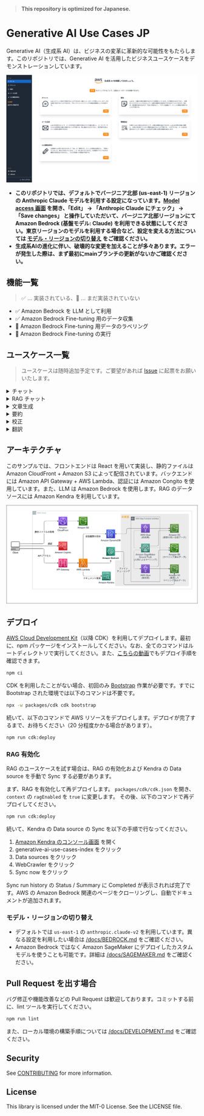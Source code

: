 > **This repository is optimized for Japanese.**

# Generative AI Use Cases JP

Generative AI（生成系 AI）は、ビジネスの変革に革新的な可能性をもたらします。このリポジトリでは、Generative AI を活用したビジネスユースケースをデモンストレーションしています。

![sc_lp.png](/imgs/sc_lp.png)

- **このリポジトリでは、デフォルトでバージニア北部 (us-east-1) リージョンの Anthropic Claude モデルを利用する設定になっています。[Model access 画面](https://us-east-1.console.aws.amazon.com/bedrock/home?region=us-east-1#/modelaccess) を開き、「Edit」 → 「Anthropic Claude にチェック」 → 「Save changes」 と操作していただいて、バージニア北部リージョンにて Amazon Bedrock (基盤モデル: Claude) を利用できる状態にしてください。東京リージョンのモデルを利用する場合など、設定を変える方法については [モデル・リージョンの切り替え](#モデルリージョンの切り替え) をご確認ください。**
- **生成系AIの進化に伴い、破壊的な変更を加えることが多々あります。エラーが発生した際は、まず最初にmainブランチの更新がないかご確認ください。**

## 機能一覧

> :white_check_mark: ... 実装されている、:construction: ... まだ実装されていない

- :white_check_mark: Amazon Bedrock を LLM として利用
- :white_check_mark: Amazon Bedrock Fine-tuning 用のデータ収集
- :construction: Amazon Bedrock Fine-tuning 用データのラベリング
- :construction: Amazon Bedrock Fine-tuning の実行

## ユースケース一覧

> ユースケースは随時追加予定です。ご要望があれば [Issue](https://github.com/aws-samples/generative-ai-use-cases-jp/issues) に起票をお願いいたします。

<details>
  <summary>チャット</summary>

  LLM とチャット形式で対話することができます。LLM と直接対話するプラットフォームが存在するおかげで、細かいユースケースや新しいユースケースに迅速に対応することができます。また、プロンプトエンジニアリングの検証用環境としても有効です。

  <img src="/imgs/usecase_chat.gif"/>
</details>

<details>
   <summary>RAG チャット</summary>

  RAG は LLM が苦手な最新の情報やドメイン知識を外部から伝えることで、本来なら回答できない内容にも答えられるようにする手法です。それと同時に、根拠に基づいた回答のみを許すため、LLM にありがちな「それっぽい間違った情報」を回答させないという効果もあります。例えば、社内ドキュメントを LLM に渡せば、社内の問い合わせ対応が自動化できます。このリポジトリでは Amazon Kendra から情報を取得しています。

  <img src="/imgs/usecase_rag.gif"/>
</details>

<details>
   <summary>文章生成</summary>

   あらゆるコンテキストで文章を生成することは LLM が最も得意とするタスクの 1 つです。記事・レポート・メールなど、あらゆるコンテキストに対応します。

  <img src="/imgs/usecase_generate_text.gif"/>
</details>

<details>
  <summary>要約</summary>

  LLM は、大量の文章を要約するタスクを得意としています。ただ要約するだけでなく、文章をコンテキストとして与えた上で、必要な情報を対話形式で引き出すこともできます。例えば、契約書を読み込ませて「XXX の条件は？」「YYY の金額は？」といった情報を取得することが可能です。

  <img src="/imgs/usecase_summarize.gif"/>
</details>

<details>
  <summary>校正</summary>

  LLM は、文章の誤字脱字だけでなく文章を理解し改善点を指摘することが可能です。自分が書いたレポートを人に見せる前に LLM に自分では気づかなかった点を客観的に指摘してもらいクオリティを上げる効果が期待できます。

  <img src="/imgs/usecase_editorial.gif"/>
</details>

<details>
  <summary>翻訳</summary>

  多言語で学習した LLM は、翻訳を行うことも可能です。また、ただ翻訳するだけではなく、カジュアルさ・対象層など様々な指定されたコンテキスト情報を翻訳に反映させることが可能です。

  <img src="/imgs/usecase_translate.gif"/>
</details>

## アーキテクチャ

このサンプルでは、フロントエンドは React を用いて実装し、静的ファイルは Amazon CloudFront + Amazon S3 によって配信されています。バックエンドには Amazon API Gateway + AWS Lambda、認証には Amazon Congito を使用しています。また、LLM は Amazon Bedrock を使用します。RAG のデータソースには Amazon Kendra を利用しています。

![arch.png](/imgs/arch.png)

## デプロイ

[AWS Cloud Development Kit](https://aws.amazon.com/jp/cdk/)（以降 CDK）を利用してデプロイします。最初に、npm パッケージをインストールしてください。なお、全てのコマンドはルートディレクトリで実行してください。また、[こちらの動画](https://www.youtube.com/watch?v=9sMA17OKP1k)でもデプロイ手順を確認できます。

```bash
npm ci
```

CDK を利用したことがない場合、初回のみ [Bootstrap](https://docs.aws.amazon.com/ja_jp/cdk/v2/guide/bootstrapping.html) 作業が必要です。すでに Bootstrap された環境では以下のコマンドは不要です。

```bash
npx -w packages/cdk cdk bootstrap
```

続いて、以下のコマンドで AWS リソースをデプロイします。デプロイが完了するまで、お待ちください（20 分程度かかる場合があります）。

```bash
npm run cdk:deploy
```

### RAG 有効化

RAG のユースケースを試す場合は、RAG の有効化および Kendra の Data source を手動で Sync する必要があります。

まず、RAG を有効化して再デプロイします。
`packages/cdk/cdk.json` を開き、`context` の `ragEnabled` を `true` に変更します。
その後、以下のコマンドで再デプロイしてください。

```bash
npm run cdk:deploy
```

続いて、Kendra の Data source の Sync を以下の手順で行なってください。

1. [Amazon Kendra のコンソール画面](https://console.aws.amazon.com/kendra/home) を開く
1. generative-ai-use-cases-index をクリック
1. Data sources をクリック
1. WebCrawler をクリック
1. Sync now をクリック

Sync run history の Status / Summary に Completed が表示されれば完了です。AWS の Amazon Bedrock 関連のページをクローリングし、自動でドキュメントが追加されます。

### モデル・リージョンの切り替え

- デフォルトでは `us-east-1` の `anthropic.claude-v2` を利用しています。異なる設定を利用したい場合は [/docs/BEDROCK.md](docs/BEDROCK.md) をご確認ください。
- Amazon Bedrock ではなく Amazon SageMaker にデプロイしたカスタムモデルを使うことも可能です。詳細は [/docs/SAGEMAKER.md](docs/SAGEMAKER.md) をご確認ください。

## Pull Request を出す場合

バグ修正や機能改善などの Pull Request は歓迎しております。コミットする前に、lint ツールを実行してください。

```bash
npm run lint
```

また、ローカル環境の構築手順については [/docs/DEVELOPMENT.md](/docs/DEVELOPMENT.md) をご確認ください。

## Security

See [CONTRIBUTING](CONTRIBUTING.md#security-issue-notifications) for more information.

## License

This library is licensed under the MIT-0 License. See the LICENSE file.

